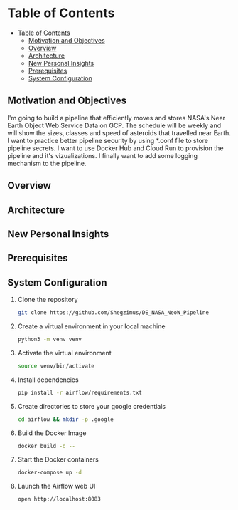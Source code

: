 # Table of Contents

- [Table of Contents](#table-of-contents)
  - [Motivation and Objectives](#motivation-and-objectives)
  - [Overview](#overview)
  - [Architecture](#architecture)
  - [New Personal Insights](#new-personal-insights)
  - [Prerequisites](#prerequisites)
  - [System Configuration](#system-configuration)


## Motivation and Objectives
I'm going to build a pipeline that efficiently moves and stores NASA's Near Earth Object Web Service Data on GCP. The schedule will be weekly and will show the sizes, classes and speed of asteroids that travelled near Earth. I want to practice better pipeline security by using *.conf file to store pipeline secrets. I want to use Docker Hub and Cloud Run to provision the pipeline and it's vizualizations. I finally want to add some logging mechanism to the pipeline.

## Overview



## Architecture



## New Personal Insights






## Prerequisites






## System Configuration
1. Clone the repository
    ```bash
    git clone https://github.com/Shegzimus/DE_NASA_NeoW_Pipeline
    ```

2. Create a virtual environment in your local machine
    ```bash
    python3 -m venv venv
    ```


3. Activate the virtual environment
    ```bash
    source venv/bin/activate
    ```

4. Install dependencies
   ```bash
   pip install -r airflow/requirements.txt
   ```

5. Create directories to store your google credentials
   ```bash
   cd airflow && mkdir -p .google

   ```






9.  Build the Docker Image
    ```bash
    docker build -d --
    ```

10. Start the Docker containers
    ```bash
    docker-compose up -d
    ```

11. Launch the Airflow web UI
    ```bash
    open http://localhost:8083